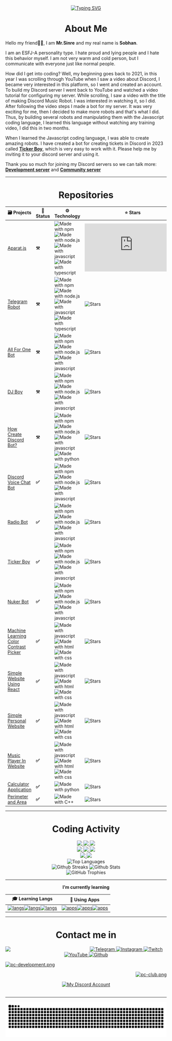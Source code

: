 <div align='center'>
 <a href="http://sobhan.epizy.com" target="_blank">
  <img src="https://readme-typing-svg.demolab.com?font=Mouse+Memoirs&size=50&pause=1000&width=500&height=80&center=true&vCenter=true&lines=Hello+Everyone+👋🏻;Welcome+to+my+profile!!;I'm+Mr.SINRE;I+am+a+newcomer+in+coding;I+would+like+to+learn+more;I+have+big+projects+in+mind;I'll+see+you+on+the+discord+server;Bye+👋🏻" alt="Typing SVG">
 </a>
</div>

<h1 align="center">About Me</h1>

Hello my friend👋🏻, I am **Mr.Sinre** and my real name is **Sobhan**.

I am an ESFJ-A personality type. 
I hate proud and lying people and I hate this behavior myself.
I am not very warm and cold person, but I communicate with everyone just like normal people. 

How did I get into coding? Well, my beginning goes back to 2021, in this year I was scrolling through YouTube when I saw a video about Discord, I became very interested in this platform, so I went and created an account. 
To build my Discord server I went back to YouTube and watched a video tutorial for configuring my server. 
While scrolling, I saw a video with the title of making Discord Music Robot.
I was interested in watching it, so I did.
After following the video steps I made a bot for my server. 
It was very exciting for me, then I decided to make more robots and that's what I did. 
Thus, by building several robots and manipulating them with the Javascript coding language, I learned this language without watching any training video, I did this in two months. 

When I learned the Javascript coding language, I was able to create amazing robots. 
I have created a bot for creating tickets in Discord in 2023 called [**Ticker Boy**](https://discord.com/api/oauth2/authorize?scope=bot+applications.commands&client_id=1241112292616044695&redirect_uri=https://discord.gg/AfkuXgCKAQ&response_type=code&&permissions=395674250441), which is very easy to work with it. 
Please help me by inviting it to your discord server and using it. 

Thank you so much for joining my Discord servers so we can talk more: 
[**Development server**](https://dsc.gg/persian-caesar) and [**Community server**](https://dsc.gg/pc-club)

---

<h1 align="center">Repositories</h1>
<div align="center">
 
| 🗃 Projects | 📡 Status | ⚙️ Technology | ⭐ Stars | 🖨 Forks |
| ----------- | ----------- | ----------- | ----------- | ----------- |
| [Aparat.js](https://github.com/Sobhan-SRZA/aparat.js) | **⚒** | ![Made with npm](https://badges.aleen42.com/src/npm.svg) ![Made with node.js](https://badges.aleen42.com/src/node.svg) ![Made with javascript](https://badges.aleen42.com/src/javascript.svg) ![Made with typescript](https://badges.aleen42.com/src/typescript.svg) | ![Stars](https://img.shields.io/github/stars/Sobhan-SRZA/aparat.js?style=flat-square) | ![Forks](https://img.shields.io/github/forks/Sobhan-SRZA/aparat.js?style=flat-square) |
| [Telegram Robot](https://github.com/Sobhan-SRZA/Telegram-RoBot) | **⚒** | ![Made with npm](https://badges.aleen42.com/src/npm.svg) ![Made with node.js](https://badges.aleen42.com/src/node.svg) ![Made with javascript](https://badges.aleen42.com/src/javascript.svg) ![Made with typescript](https://badges.aleen42.com/src/typescript.svg) | ![Stars](https://img.shields.io/github/stars/Sobhan-SRZA/Telegram-RoBot?style=flat-square) | ![Forks](https://img.shields.io/github/forks/Sobhan-SRZA/Telegram-RoBot?style=flat-square) |
| [All For One Bot](https://github.com/Sobhan-SRZA/All-For-One-Bot) | **⚒** | ![Made with npm](https://badges.aleen42.com/src/npm.svg) ![Made with node.js](https://badges.aleen42.com/src/node.svg) ![Made with javascript](https://badges.aleen42.com/src/javascript.svg) | ![Stars](https://img.shields.io/github/stars/Sobhan-SRZA/All-For-One-Bot?style=flat-square) | ![Forks](https://img.shields.io/github/forks/Sobhan-SRZA/All-For-One-Bot?style=flat-square) |
| [DJ Boy](https://github.com/Persian-Caesar/DJ-Boy) | **⚒** | ![Made with npm](https://badges.aleen42.com/src/npm.svg) ![Made with node.js](https://badges.aleen42.com/src/node.svg) ![Made with javascript](https://badges.aleen42.com/src/javascript.svg) | ![Stars](https://img.shields.io/github/stars/Persian-Caesar/DJ-Boy?style=flat-square) | ![Forks](https://img.shields.io/github/forks/Persian-Caesar/DJ-Boy?style=flat-square) |
| [How Create Discord Bot?](https://github.com/Sobhan-SRZA/How-Create-Discord-Bot) | **⚒** | ![Made with npm](https://badges.aleen42.com/src/npm.svg) ![Made with node.js](https://badges.aleen42.com/src/node.svg) ![Made with javascript](https://badges.aleen42.com/src/javascript.svg) ![Made with python](https://badges.aleen42.com/src/python.svg) | ![Stars](https://img.shields.io/github/stars/Sobhan-SRZA/How-Create-Discord-Bot?style=flat-square) | ![Forks](https://img.shields.io/github/forks/Sobhan-SRZA/How-Create-Discord-Bot?style=flat-square) |
| [Discord Voice Chat Bot](https://github.com/Sobhan-SRZA/Discord-Voice-Chat-Bot) | **✅** | ![Made with npm](https://badges.aleen42.com/src/npm.svg) ![Made with node.js](https://badges.aleen42.com/src/node.svg) ![Made with javascript](https://badges.aleen42.com/src/javascript.svg) | ![Stars](https://img.shields.io/github/stars/Sobhan-SRZA/Discord-Voice-Chat-Bot?style=flat-square) | ![Forks](https://img.shields.io/github/forks/Sobhan-SRZA/Discord-Voice-Chat-Bot?style=flat-square) |
| [Radio Bot](https://github.com/Sobhan-SRZA/Radio-Bot) | **✅** | ![Made with npm](https://badges.aleen42.com/src/npm.svg) ![Made with node.js](https://badges.aleen42.com/src/node.svg) ![Made with javascript](https://badges.aleen42.com/src/javascript.svg) | ![Stars](https://img.shields.io/github/stars/Sobhan-SRZA/Radio-Bot?style=flat-square) | ![Forks](https://img.shields.io/github/forks/Sobhan-SRZA/Radio-Bot?style=flat-square) |
| [Ticker Boy](https://github.com/Persian-Caesar/Ticker-Boy) | **✅** | ![Made with npm](https://badges.aleen42.com/src/npm.svg) ![Made with node.js](https://badges.aleen42.com/src/node.svg) ![Made with javascript](https://badges.aleen42.com/src/javascript.svg) | ![Stars](https://img.shields.io/github/stars/Persian-Caesar/Ticker-Boy?style=flat-square) | ![Forks](https://img.shields.io/github/forks/Persian-Caesar/Ticker-Boy?style=flat-square) |
| [Nuker Bot](https://github.com/Persian-Caesar/Anti-Nuker-Bot) | **✅** | ![Made with npm](https://badges.aleen42.com/src/npm.svg) ![Made with node.js](https://badges.aleen42.com/src/node.svg) ![Made with javascript](https://badges.aleen42.com/src/javascript.svg) | ![Stars](https://img.shields.io/github/stars/Persian-Caesar/Anti-Nuker-Bot?style=flat-square) | ![Forks](https://img.shields.io/github/forks/Persian-Caesar/Anti-Nuker-Bot?style=flat-square) |
| [Machine Learning Color Contrast Picker](https://github.com/Sobhan-SRZA/Machine-Learning-Color-Contrast-Picker) | **✅** | ![Made with javascript](https://badges.aleen42.com/src/javascript.svg) ![Made with html](https://badges.aleen42.com/src/html5.svg) ![Made with css](https://badges.aleen42.com/src/css3.svg) | ![Stars](https://img.shields.io/github/stars/Sobhan-SRZA/Machine-Learning-Color-Contrast-Picker?style=flat-square) | ![Forks](https://img.shields.io/github/forks/Sobhan-SRZA/Machine-Learning-Color-Contrast-Picker?style=flat-square) |
| [Simple Website Using React](https://github.com/Sobhan-SRZA/Simple-Website-Using-React) | **✅** | ![Made with javascript](https://badges.aleen42.com/src/javascript.svg) ![Made with html](https://badges.aleen42.com/src/html5.svg) ![Made with css](https://badges.aleen42.com/src/css3.svg) | ![Stars](https://img.shields.io/github/stars/Sobhan-SRZA/Simple-Website-Using-React?style=flat-square) | ![Forks](https://img.shields.io/github/forks/Sobhan-SRZA/Simple-Website-Using-React?style=flat-square) |
| [Simple Personal Website](https://github.com/Sobhan-SRZA/Personal-Website) | **✅** | ![Made with javascript](https://badges.aleen42.com/src/javascript.svg) ![Made with html](https://badges.aleen42.com/src/html5.svg) ![Made with css](https://badges.aleen42.com/src/css3.svg) | ![Stars](https://img.shields.io/github/stars/Sobhan-SRZA/Personal-Website?style=flat-square) | ![Forks](https://img.shields.io/github/forks/Sobhan-SRZA/Personal-Website?style=flat-square) |
| [Music Player In Website](https://github.com/Sobhan-SRZA/Music-Player-In-Website) | **✅** | ![Made with javascript](https://badges.aleen42.com/src/javascript.svg) ![Made with html](https://badges.aleen42.com/src/html5.svg) ![Made with css](https://badges.aleen42.com/src/css3.svg) | ![Stars](https://img.shields.io/github/stars/Sobhan-SRZA/Music-Player-In-Website?style=flat-square) | ![Forks](https://img.shields.io/github/forks/Sobhan-SRZA/Music-Player-In-Website?style=flat-square) |
| [Calculator Application](https://github.com/Sobhan-SRZA/Calculator-Application) | **✅** | ![Made with python](https://badges.aleen42.com/src/python.svg) | ![Stars](https://img.shields.io/github/stars/Sobhan-SRZA/Calculator-Application?style=flat-square) | ![Forks](https://img.shields.io/github/forks/Sobhan-SRZA/Calculator-Application?style=flat-square) |
| [Perimeter and Area](https://github.com/Sobhan-SRZA/Perimeter-and-Area) | **✅** | ![Made with C++](https://img.shields.io/badge/c++-%2300599C.svg?style=for-the-badge&logo=c%2B%2B&logoColor=white) | ![Stars](https://img.shields.io/github/stars/Sobhan-SRZA/Perimeter-and-Area?style=flat-square) | ![Forks](https://img.shields.io/github/forks/Sobhan-SRZA/Perimeter-and-Area?style=flat-square) |


</div>

---

<h1 align="center">Coding Activity</h1>

<div align="center">
  <div align="center">
    <div>
      <a href="https://github.com/Sobhan-SRZA?tab=followers" target="_blank">
         <img src="https://img.shields.io/github/followers/Sobhan-SRZA?logo=github&style=for-the-badge">
      </a>
      <a href="https://github.com/Sobhan-SRZA/" target="_blank">
         <img src="https://img.shields.io/github/stars/Sobhan-SRZA?logo=github&style=for-the-badge">
      </a>
      <a href="https://github.com/Sobhan-SRZA/" target="_blank">
         <img src="https://komarev.com/ghpvc/?username=Sobhan-SRZA&logo=github&style=for-the-badge">
      </a>
    </div>
    <div>
      <a href="https://www.youtube.com/@mr_sinre?app=desktop&sub_confirmation=1" target="_blank">
        <img src="https://img.shields.io/youtube/channel/subscribers/UCqDgeKYxedZMS1Gm2WNJ3qg?logo=youtube&logoColor=red&style=for-the-badge">
      </a>
      <a href="https://www.twitch.tv/sobhan_srza" target="_blank">
        <img src="https://img.shields.io/twitch/status/sobhan_srza?color=purple&logo=twitch&style=for-the-badge">
      </a>
      <a href="http://sobhan.epizy.com" target="_blank">
        <img src="https://img.shields.io/website.svg?down_color=red&down_message=down&up_color=green&up_message=up&url=http://sobhan.epizy.com&style=for-the-badge">
      </a>
     </div>
     <div>
      <a href="https://discord.com/invite/xh2S2h67UW" target="_blank">
        <img src="https://badgen.net/discord/members/xh2S2h67UW?style=for-the-badge">
      </a>
      <a href="https://discord.com/invite/54zDNTAymF" target="_blank">
        <img src="https://badgen.net/discord/members/54zDNTAymF?style=for-the-badge">
      </a>
    </div>
  </div>
  <div align="center">
    <div>
      <img alt="Top Languages" src="https://github-readme-stats.vercel.app/api/top-langs/?username=Sobhan-SRZA&langs_count=10&count_private=true&theme=react&hide_border=true&layout=compact&bg_color=0D1117" width = 30% />
    </div>
  </div>
</div>



<div align="center">
 <div align="center">
    <img alt="Github Streaks" src="https://github-readme-streak-stats.herokuapp.com/?user=Sobhan-SRZA&theme=black-ice&hide_border=true&stroke=0000&background=0D1117" width = 40%>
    <img alt="Github Stats" src="https://github-readme-stats.vercel.app/api?username=Sobhan-SRZA&show_icons=true&count_private=true&theme=react&hide_border=true&bg_color=0D1117" width = 40%>
 </div>
 <div align="center">
   <img alt="GitHub Trophies" src="https://github-profile-trophy.vercel.app/?username=Sobhan-SRZA&theme=react&no-frame=true&no-bg=true&margin-w=5" width = 70% />
 </div>
</div>

---

<div align="center">

 **I’m currently learning**

| 🎓 Learning Langs | 🎸 Using Apps |
| ----------- | ----------- |
| [![langs](https://skillicons.dev/icons?i=css,cpp,py,bots,c&theme=dark)![langs](https://skillicons.dev/icons?i=ts,dotnet,unity,nodejs&theme=dark)![langs](https://skillicons.dev/icons?i=js,java,html,bash&theme=dark)](https://discord.gg/54zDNTAymF) | [![apps](https://skillicons.dev/icons?i=discord,ae,git,pr&theme=dark)![apps](https://skillicons.dev/icons?i=powershell,linux,github,vscode&theme=dark)![apps](https://skillicons.dev/icons?i=instagram,gcp&theme=dark)](https://discord.gg/54zDNTAymF) |

</div>

---

<div align="center">
 
# **Contact me in**
 
 <div align="center">
  <a href="http://sobhan.epizy.com" target="_blank">
   <img align="left" src="https://github.com/user-attachments/assets/69b35053-17b1-48c6-a35b-4d3881a4dd2c" width=50%>
  </a>
  <a href="https://t.me/d_opa_mine" target="_blank">
   <img alt="Telegram"
    src="https://img.shields.io/static/v1?message=Telegram&logo=telegram&label=&color=229ED9&logoColor=white&labelColor=&style=flat"
    height="30" />
  </a>
  <a href="https://www.instagram.com/mr.sinre?igsh=cWk1aHdhaGRnOGg%3D&utm_source=qr" target="_blank">
   <img alt="Instagram"
    src="https://img.shields.io/static/v1?message=Instagram&logo=instagram&label=&color=C13584&logoColor=white&labelColor=&style=flat"
    height="30" />
  </a>
  <a href="https://www.twitch.tv/sobhan_srza" target="_blank">
   <img alt="Twitch"
    src="https://img.shields.io/static/v1?message=Twitch&logo=twitch&label=&color=6441A4&logoColor=white&labelColor=&style=flat"
    height="30" />
  </a>
  <a href="https://www.youtube.com/@mr_sinre?app=desktop&sub_confirmation=1" target="_blank">
   <img alt="YouTube"
    src="https://img.shields.io/static/v1?message=YouTube&logo=youtube&label=&color=FF0000&logoColor=white&labelColor=&style=flat"
    height="30" />
  </a>
  <a href="https://github.com/Sobhan-SRZA" target="_blank">
   <img alt="Github"
    src="https://img.shields.io/static/v1?message=Github&logo=github&label=&color=000000&logoColor=white&labelColor=&style=flat"
    height="30" />
  </a>
  </p>
  <p align="left">
   <a href="https://discord.gg/xh2S2h67UW" target="_blank">
    <img src="https://discord.com/api/guilds/1054814674979409940/widget.png?style=banner2" alt="pc-development.png">
   </a>
  </p>
  <p align="right">
   <a href="https://discord.gg/54zDNTAymF" target="_blank">
    <img src="https://discord.com/api/guilds/1181764925874507836/widget.png?style=banner2" alt="pc-club.png">
   </a>
  </p>
  <div align="center">
   <a href="https://discord.com/users/865630940361785345" target="_blank">
    <img alt="My Discord Account" src="https://discord.c99.nl/widget/theme-1/865630940361785345.png" />
   </a>
  </div>
 </div>
</div>
<br>

---

<div align="center">
  <a href="https://github.com/Sobhan-SRZA">
    <img alt="Snake Animation" src="https://raw.githubusercontent.com/Sobhan-SRZA/Sobhan-SRZA/output/github-contribution-grid-snake-dark.svg"  />
  </a>
</div>
